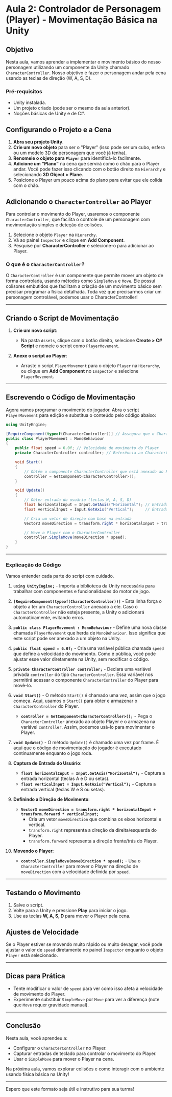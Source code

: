 # Aula 2: Controlador de Personagem (Player) - Movimentação Básica na Unity

## Objetivo

Nesta aula, vamos aprender a implementar o movimento básico do nosso personagem utilizando um componente da Unity chamado `CharacterController`. Nosso objetivo é fazer o personagem andar pela cena usando as teclas de direção (W, A, S, D).

### Pré-requisitos

- Unity instalada.
- Um projeto criado (pode ser o mesmo da aula anterior).
- Noções básicas de Unity e de C#.

## Configurando o Projeto e a Cena

1. **Abra seu projeto Unity**.
2. **Crie um novo objeto** para ser o "Player" (isso pode ser um cubo, esfera ou um modelo 3D de personagem que você já tenha).
3. **Renomeie o objeto para `Player`** para identificá-lo facilmente.
4. **Adicione um "Plano"** na cena que servirá como o chão para o Player andar. Você pode fazer isso clicando com o botão direito na `Hierarchy` e selecionando **3D Object > Plane**.
5. Posicione o Player um pouco acima do plano para evitar que ele colida com o chão.

## Adicionando o `CharacterController` ao Player

Para controlar o movimento do Player, usaremos o componente `CharacterController`, que facilita o controle de um personagem com movimentação simples e deteção de colisões.

1. Selecione o objeto `Player` na `Hierarchy`.
2. Vá ao painel `Inspector` e clique em **Add Component**.
3. Pesquise por **CharacterController** e selecione-o para adicionar ao Player.

### O que é o `CharacterController`?

O `CharacterController` é um componente que permite mover um objeto de forma controlada, usando métodos como `SimpleMove` e `Move`. Ele possui colisores embutidos que facilitam a criação de um movimento básico sem precisar programar a física detalhada. Toda vez que precisarmos criar um personagem controlável, podemos usar o CharacterController!

---

## Criando o Script de Movimentação

1. **Crie um novo script**:
   - Na pasta `Assets`, clique com o botão direito, selecione **Create > C# Script** e nomeie o script como `PlayerMovement`.
   
2. **Anexe o script ao Player**:
   - Arraste o script `PlayerMovement` para o objeto `Player` na `Hierarchy`, ou clique em **Add Component** no `Inspector` e selecione `PlayerMovement`.

---

## Escrevendo o Código de Movimentação

Agora vamos programar o movimento do jogador. Abra o script `PlayerMovement` para edição e substitua o conteúdo pelo código abaixo:

```csharp
using UnityEngine;

[RequireComponent(typeof(CharacterController))] // Assegura que o CharacterController está presente
public class PlayerMovement : MonoBehaviour
{
    public float speed = 6.0f; // Velocidade de movimento do Player
    private CharacterController controller; // Referência ao CharacterController

    void Start()
    {
        // Obtém o componente CharacterController que está anexado ao Player
        controller = GetComponent<CharacterController>();
    }

    void Update()
    {
        // Obter entrada do usuário (teclas W, A, S, D)
        float horizontalInput = Input.GetAxis("Horizontal"); // Entrada para esquerda e direita
        float verticalInput = Input.GetAxis("Vertical");     // Entrada para frente e trás

        // Cria um vetor de direção com base na entrada
        Vector3 moveDirection = transform.right * horizontalInput + transform.forward * verticalInput;

        // Move o Player com o CharacterController
        controller.SimpleMove(moveDirection * speed);
    }
}
```

---

### Explicação do Código

Vamos entender cada parte do script com cuidado.

1. **`using UnityEngine;`** - Importa a biblioteca da Unity necessária para trabalhar com componentes e funcionalidades do motor de jogo.

2. **`[RequireComponent(typeof(CharacterController))]`** - Esta linha força o objeto a ter um `CharacterController` anexado a ele. Caso o `CharacterController` não esteja presente, a Unity o adicionará automaticamente, evitando erros.

3. **`public class PlayerMovement : MonoBehaviour`** - Define uma nova classe chamada `PlayerMovement` que herda de `MonoBehaviour`. Isso significa que este script pode ser anexado a um objeto na Unity.

4. **`public float speed = 6.0f;`** - Cria uma variável pública chamada `speed` que define a velocidade do movimento. Como é pública, você pode ajustar esse valor diretamente na Unity, sem modificar o código.

5. **`private CharacterController controller;`** - Declara uma variável privada `controller` do tipo `CharacterController`. Essa variável nos permitirá acessar o componente `CharacterController` do Player para movê-lo.

6. **`void Start()`** - O método `Start()` é chamado uma vez, assim que o jogo começa. Aqui, usamos o `Start()` para obter e armazenar o `CharacterController` do Player.

   - **`controller = GetComponent<CharacterController>();`** - Pega o `CharacterController` anexado ao objeto Player e o armazena na variável `controller`. Assim, podemos usá-lo para movimentar o Player.

7. **`void Update()`** - O método `Update()` é chamado uma vez por frame. É aqui que o código de movimentação do jogador é executado continuamente enquanto o jogo roda.

8. **Captura de Entrada do Usuário**:
   - **`float horizontalInput = Input.GetAxis("Horizontal");`** - Captura a entrada horizontal (teclas A e D ou setas).
   - **`float verticalInput = Input.GetAxis("Vertical");`** - Captura a entrada vertical (teclas W e S ou setas).

9. **Definindo a Direção de Movimento**:
   - **`Vector3 moveDirection = transform.right * horizontalInput + transform.forward * verticalInput;`**
     - Cria um vetor `moveDirection` que combina os eixos horizontal e vertical.
     - `transform.right` representa a direção da direita/esquerda do Player.
     - `transform.forward` representa a direção frente/trás do Player.

10. **Movendo o Player**:
    - **`controller.SimpleMove(moveDirection * speed);`** - Usa o `CharacterController` para mover o Player na direção de `moveDirection` com a velocidade definida por `speed`.

---

## Testando o Movimento

1. Salve o script.
2. Volte para a Unity e pressione **Play** para iniciar o jogo.
3. Use as teclas **W, A, S, D** para mover o Player pela cena.

## Ajustes de Velocidade

Se o Player estiver se movendo muito rápido ou muito devagar, você pode ajustar o valor de `speed` diretamente no painel `Inspector` enquanto o objeto `Player` está selecionado.

---

## Dicas para Prática

- Tente modificar o valor de `speed` para ver como isso afeta a velocidade de movimento do Player.
- Experimente substituir `SimpleMove` por `Move` para ver a diferença (note que `Move` requer gravidade manual).

---

## Conclusão

Nesta aula, você aprendeu a:
- Configurar o `CharacterController` no Player.
- Capturar entradas de teclado para controlar o movimento do Player.
- Usar o `SimpleMove` para mover o Player na cena.

Na próxima aula, vamos explorar colisões e como interagir com o ambiente usando física básica na Unity!

--- 

Espero que este formato seja útil e instrutivo para sua turma!
